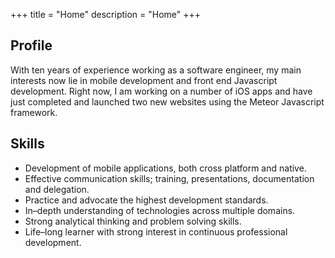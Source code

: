 +++
title 		= "Home"
description	= "Home"
+++

## Profile
With ten years of experience working as a software engineer, my main interests now lie in mobile development and front end Javascript development. Right now, I am working on a number of iOS apps and have just completed and launched two new websites using the Meteor Javascript framework.

## Skills
- Development of mobile applications, both cross platform and native.
- Effective communication skills; training, presentations, documentation and delegation.
- Practice and advocate the highest development standards.
- In–depth understanding of technologies across multiple domains.
- Strong analytical thinking and problem solving skills.
- Life–long learner with strong interest in continuous professional development.

